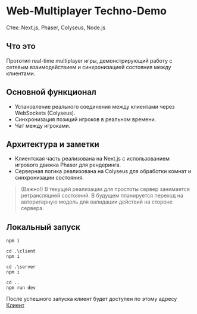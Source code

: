 # Web-Multiplayer Techno-Demo

Стек: Next.js, Phaser, Colyseus, Node.js

## Что это

Прототип real-time multiplayer игры, демонстрирующий работу с сетевым взаимодействием и синхронизацией состояния между клиентами.

## Основной функционал

- Установление реального соединения между клиентами через WebSockets (Colyseus).
- Синхронизация позиций игроков в реальном времени.
- Чат между игроками.

## Архитектура и заметки

- Клиентская часть реализована на Next.js с использованием игрового движка Phaser для рендеринга.
- Серверная логика реализована на Colyseus для обработки комнат и синхронизации состояния.

> (Важно!) В текущей реализации для простоты сервер занимается ретрансляцией состояний. В будущем планируется переход на авторитарную модель для валидации действий на стороне сервера.

## Локальный запуск

```
npm i

cd .\client
npm i

cd .\server
npm i

cd ..
npm run dev
```

После успешного запуска клиент будет доступен по этому адресу [Клиент](http://127.0.0.1:3000)

